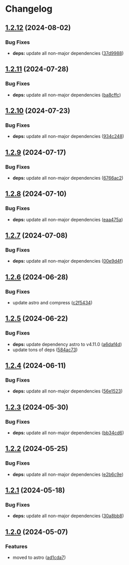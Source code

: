 # Changelog

## [1.2.12](https://github.com/montanatrouthunters/montanatrouthunters.com/compare/v1.2.11...v1.2.12) (2024-08-02)


### Bug Fixes

* **deps:** update all non-major dependencies ([37d9988](https://github.com/montanatrouthunters/montanatrouthunters.com/commit/37d99883b001aab36aa0a4711920d07d304c966e))

## [1.2.11](https://github.com/montanatrouthunters/montanatrouthunters.com/compare/v1.2.10...v1.2.11) (2024-07-28)


### Bug Fixes

* **deps:** update all non-major dependencies ([ba8cffc](https://github.com/montanatrouthunters/montanatrouthunters.com/commit/ba8cffcb8af2f6c9124ba3f044a56d5524a5b212))

## [1.2.10](https://github.com/montanatrouthunters/montanatrouthunters.com/compare/v1.2.9...v1.2.10) (2024-07-23)


### Bug Fixes

* **deps:** update all non-major dependencies ([934c248](https://github.com/montanatrouthunters/montanatrouthunters.com/commit/934c2486e6e74434db6c99d92076b88f69005bb0))

## [1.2.9](https://github.com/montanatrouthunters/montanatrouthunters.com/compare/v1.2.8...v1.2.9) (2024-07-17)


### Bug Fixes

* **deps:** update all non-major dependencies ([6766ac2](https://github.com/montanatrouthunters/montanatrouthunters.com/commit/6766ac2e8408272887484762039dde32fd0ef546))

## [1.2.8](https://github.com/montanatrouthunters/montanatrouthunters.com/compare/v1.2.7...v1.2.8) (2024-07-10)


### Bug Fixes

* **deps:** update all non-major dependencies ([eaa475a](https://github.com/montanatrouthunters/montanatrouthunters.com/commit/eaa475a86bf84a684584273bb072790b6393b722))

## [1.2.7](https://github.com/montanatrouthunters/montanatrouthunters.com/compare/v1.2.6...v1.2.7) (2024-07-08)


### Bug Fixes

* **deps:** update all non-major dependencies ([00e9d4f](https://github.com/montanatrouthunters/montanatrouthunters.com/commit/00e9d4f341064023813827758fe581ff5091940e))

## [1.2.6](https://github.com/montanatrouthunters/montanatrouthunters.com/compare/v1.2.5...v1.2.6) (2024-06-28)


### Bug Fixes

* update astro and compress ([c2f5434](https://github.com/montanatrouthunters/montanatrouthunters.com/commit/c2f54342e7bd22b2f49900e690314341449316b1))

## [1.2.5](https://github.com/montanatrouthunters/montanatrouthunters.com/compare/v1.2.4...v1.2.5) (2024-06-22)


### Bug Fixes

* **deps:** update dependency astro to v4.11.0 ([a6daf4d](https://github.com/montanatrouthunters/montanatrouthunters.com/commit/a6daf4ddb9ec69afc13aee6c8c36f4e77153b0b4))
* update tons of deps ([584ac73](https://github.com/montanatrouthunters/montanatrouthunters.com/commit/584ac739377f13dac47eca996f02578115ccefdb))

## [1.2.4](https://github.com/montanatrouthunters/montanatrouthunters.com/compare/v1.2.3...v1.2.4) (2024-06-11)


### Bug Fixes

* **deps:** update all non-major dependencies ([56e1523](https://github.com/montanatrouthunters/montanatrouthunters.com/commit/56e15235bd28a7984f71b58a28aedc4c27ce3b2e))

## [1.2.3](https://github.com/montanatrouthunters/montanatrouthunters.com/compare/v1.2.2...v1.2.3) (2024-05-30)


### Bug Fixes

* **deps:** update all non-major dependencies ([bb34cd6](https://github.com/montanatrouthunters/montanatrouthunters.com/commit/bb34cd63220bd4e7e4778363fee3b144f0482246))

## [1.2.2](https://github.com/montanatrouthunters/montanatrouthunters.com/compare/v1.2.1...v1.2.2) (2024-05-25)


### Bug Fixes

* **deps:** update all non-major dependencies ([e2b6c9e](https://github.com/montanatrouthunters/montanatrouthunters.com/commit/e2b6c9e5383fcd24a893cde6484a4e03fdb15cb7))

## [1.2.1](https://github.com/montanatrouthunters/montanatrouthunters.com/compare/v1.2.0...v1.2.1) (2024-05-18)

### Bug Fixes

- **deps:** update all non-major dependencies ([30a8bb8](https://github.com/montanatrouthunters/montanatrouthunters.com/commit/30a8bb882f95509ecf6c5682612e66ce75531817))

## [1.2.0](https://github.com/montanatrouthunters/montanatrouthunters.com/compare/v1.1.0...v1.2.0) (2024-05-07)

### Features

- moved to astro ([ad1cda7](https://github.com/montanatrouthunters/montanatrouthunters.com/commit/ad1cda72979677d85b300dae1c0ae379e83c54df))
